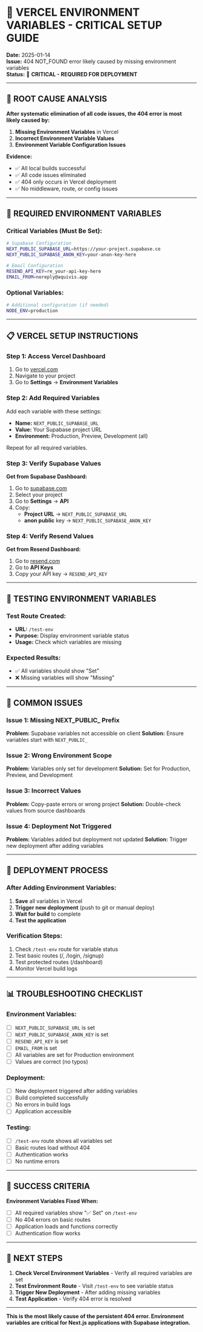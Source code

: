 # 🔧 VERCEL ENVIRONMENT VARIABLES - CRITICAL SETUP GUIDE

**Date:** 2025-01-14  
**Issue:** 404 NOT_FOUND error likely caused by missing environment variables  
**Status:** 🚨 **CRITICAL - REQUIRED FOR DEPLOYMENT**

---

## 🎯 **ROOT CAUSE ANALYSIS**

**After systematic elimination of all code issues, the 404 error is most likely caused by:**

1. **Missing Environment Variables** in Vercel
2. **Incorrect Environment Variable Values**
3. **Environment Variable Configuration Issues**

**Evidence:**
- ✅ All local builds successful
- ✅ All code issues eliminated
- ✅ 404 only occurs in Vercel deployment
- ✅ No middleware, route, or config issues

---

## 🔧 **REQUIRED ENVIRONMENT VARIABLES**

### **Critical Variables (Must Be Set):**

```bash
# Supabase Configuration
NEXT_PUBLIC_SUPABASE_URL=https://your-project.supabase.co
NEXT_PUBLIC_SUPABASE_ANON_KEY=your-anon-key-here

# Email Configuration
RESEND_API_KEY=re_your-api-key-here
EMAIL_FROM=noreply@aquivis.app
```

### **Optional Variables:**
```bash
# Additional configuration (if needed)
NODE_ENV=production
```

---

## 📋 **VERCEL SETUP INSTRUCTIONS**

### **Step 1: Access Vercel Dashboard**
1. Go to [vercel.com](https://vercel.com)
2. Navigate to your project
3. Go to **Settings** → **Environment Variables**

### **Step 2: Add Required Variables**
Add each variable with these settings:
- **Name:** `NEXT_PUBLIC_SUPABASE_URL`
- **Value:** Your Supabase project URL
- **Environment:** Production, Preview, Development (all)

Repeat for all required variables.

### **Step 3: Verify Supabase Values**
**Get from Supabase Dashboard:**
1. Go to [supabase.com](https://supabase.com)
2. Select your project
3. Go to **Settings** → **API**
4. Copy:
   - **Project URL** → `NEXT_PUBLIC_SUPABASE_URL`
   - **anon public** key → `NEXT_PUBLIC_SUPABASE_ANON_KEY`

### **Step 4: Verify Resend Values**
**Get from Resend Dashboard:**
1. Go to [resend.com](https://resend.com)
2. Go to **API Keys**
3. Copy your API key → `RESEND_API_KEY`

---

## 🧪 **TESTING ENVIRONMENT VARIABLES**

### **Test Route Created:**
- **URL:** `/test-env`
- **Purpose:** Display environment variable status
- **Usage:** Check which variables are missing

### **Expected Results:**
- ✅ All variables should show "Set"
- ❌ Missing variables will show "Missing"

---

## 🚨 **COMMON ISSUES**

### **Issue 1: Missing NEXT_PUBLIC_ Prefix**
**Problem:** Supabase variables not accessible on client
**Solution:** Ensure variables start with `NEXT_PUBLIC_`

### **Issue 2: Wrong Environment Scope**
**Problem:** Variables only set for development
**Solution:** Set for Production, Preview, and Development

### **Issue 3: Incorrect Values**
**Problem:** Copy-paste errors or wrong project
**Solution:** Double-check values from source dashboards

### **Issue 4: Deployment Not Triggered**
**Problem:** Variables added but deployment not updated
**Solution:** Trigger new deployment after adding variables

---

## 🔄 **DEPLOYMENT PROCESS**

### **After Adding Environment Variables:**
1. **Save** all variables in Vercel
2. **Trigger new deployment** (push to git or manual deploy)
3. **Wait for build** to complete
4. **Test the application**

### **Verification Steps:**
1. Check `/test-env` route for variable status
2. Test basic routes (/, /login, /signup)
3. Test protected routes (/dashboard)
4. Monitor Vercel build logs

---

## 📊 **TROUBLESHOOTING CHECKLIST**

### **Environment Variables:**
- [ ] `NEXT_PUBLIC_SUPABASE_URL` is set
- [ ] `NEXT_PUBLIC_SUPABASE_ANON_KEY` is set
- [ ] `RESEND_API_KEY` is set
- [ ] `EMAIL_FROM` is set
- [ ] All variables are set for Production environment
- [ ] Values are correct (no typos)

### **Deployment:**
- [ ] New deployment triggered after adding variables
- [ ] Build completed successfully
- [ ] No errors in build logs
- [ ] Application accessible

### **Testing:**
- [ ] `/test-env` route shows all variables set
- [ ] Basic routes load without 404
- [ ] Authentication works
- [ ] No runtime errors

---

## 🎯 **SUCCESS CRITERIA**

**Environment Variables Fixed When:**
- [ ] All required variables show "✅ Set" on `/test-env`
- [ ] No 404 errors on basic routes
- [ ] Application loads and functions correctly
- [ ] Authentication flow works

---

## 🚀 **NEXT STEPS**

1. **Check Vercel Environment Variables** - Verify all required variables are set
2. **Test Environment Route** - Visit `/test-env` to see variable status
3. **Trigger New Deployment** - After adding missing variables
4. **Test Application** - Verify 404 error is resolved

---

**This is the most likely cause of the persistent 404 error. Environment variables are critical for Next.js applications with Supabase integration.**
